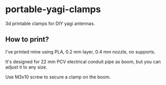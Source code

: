# portable-yagi-clamps
3d printable clamps for DIY yagi antennas.

## How to print?

I've printed mine using PLA, 0.2 mm layer, 0.4 mm nozzle, no supports.

It's designed for 22 mm PCV electrical conduit pipe as boom, but you can adjust it to any size.

Use M3x10 screw to secure a clamp on the boom.
